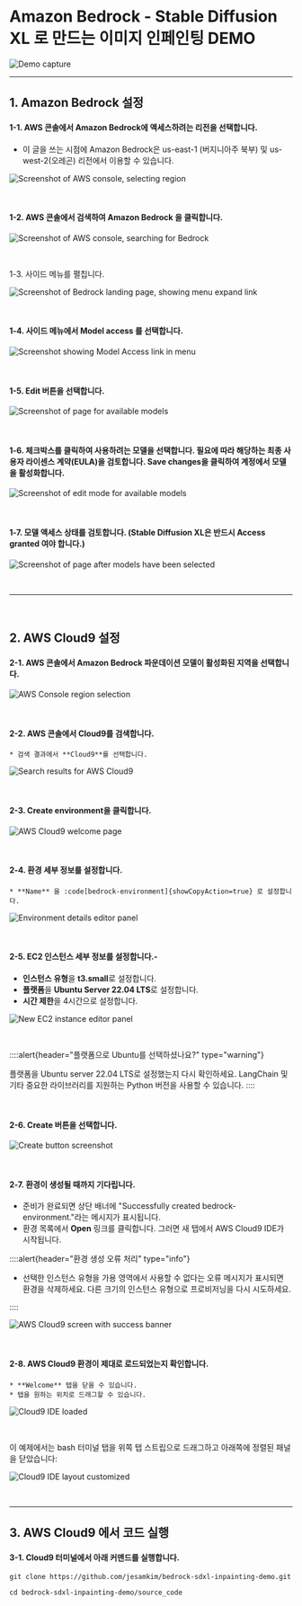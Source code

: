 # Amazon Bedrock - Stable Diffusion XL 로 만드는 이미지 인페인팅 DEMO

![Demo capture](/img/demo-capture1.png)

---

## 1. Amazon Bedrock 설정

#### 1-1. AWS 콘솔에서 Amazon Bedrock에 액세스하려는 리전을 선택합니다.

- 이 글을 쓰는 시점에 Amazon Bedrock은 us-east-1 (버지니아주 북부) 및 us-west-2(오레곤) 리전에서 이용할 수 있습니다.


![Screenshot of AWS console, selecting region](/img/bedrock-setup/region-selection.png)




&nbsp;

#### 1-2. AWS 콘솔에서 검색하여 **Amazon Bedrock** 을 클릭합니다.


![Screenshot of AWS console, searching for Bedrock](/img/bedrock-setup/bedrock-search.png)



&nbsp;

1-3. 사이드 메뉴를 펼칩니다.

![Screenshot of Bedrock landing page, showing menu expand link](/img/bedrock-setup/bedrock-menu-expand.png)


&nbsp;

#### 1-4. 사이드 메뉴에서 **Model access** 를 선택합니다.

![Screenshot showing Model Access link in menu](/img/bedrock-setup/model-access-link.png)



&nbsp;

#### 1-5. **Edit** 버튼을 선택합니다.


![Screenshot of page for available models](/img/bedrock-setup/model-access-view.png)



&nbsp;

#### 1-6. 체크박스를 클릭하여 사용하려는 모델을 선택합니다. 필요에 따라 해당하는 최종 사용자 라이센스 계약(EULA)을 검토합니다. **Save changes**을 클릭하여 계정에서 모델을 활성화합니다.

![Screenshot of edit mode for available models](/img/bedrock-setup/model-access-edit.png)



&nbsp;

#### 1-7. 모델 액세스 상태를 검토합니다. (Stable Diffusion XL은 반드시 Access granted 여야 합니다.)


![Screenshot of page after models have been selected](/img/bedrock-setup/model-access-complete.png)

&nbsp;



---

&nbsp;



## 2. AWS Cloud9 설정



#### 2-1. AWS 콘솔에서 Amazon Bedrock 파운데이션 모델이 활성화된 지역을 선택합니다.


![AWS Console region selection](/img/cloud9-setup/region-selection.png)

&nbsp;


#### 2-2. AWS 콘솔에서 **Cloud9**를 검색합니다.

    * 검색 결과에서 **Cloud9**를 선택합니다.

![Search results for AWS Cloud9](/img/cloud9-setup/search-cloud9.png)

&nbsp;


#### 2-3. **Create environment**을 클릭합니다.

![AWS Cloud9 welcome page](/img/cloud9-setup/cloud9-welcome.png)

&nbsp;


#### 2-4. 환경 세부 정보를 설정합니다.

	* **Name** 을 :code[bedrock-environment]{showCopyAction=true} 로 설정합니다.



![Environment details editor panel](/img/cloud9-setup/environment-details.png)

&nbsp;

#### 2-5.  EC2 인스턴스 세부 정보를 설정합니다.-
- **인스턴스 유형**을 **t3.small**로 설정합니다.
- **플랫폼**을 **Ubuntu Server 22.04 LTS**로 설정합니다.
- **시간 제한**을 4시간으로 설정합니다.

![New EC2 instance editor panel](/img/cloud9-setup/cloud9-ubuntu-instance.png)




&nbsp;


::::alert{header="플랫폼으로 Ubuntu를 선택하셨나요?" type="warning"}

플랫폼을 Ubuntu server 22.04 LTS로 설정했는지 다시 확인하세요. LangChain 및 기타 중요한 라이브러리를 지원하는 Python 버전을 사용할 수 있습니다. 
::::



&nbsp;

#### 2-6. **Create** 버튼을 선택합니다.

![Create button screenshot](/img/cloud9-setup/create-button.png)

&nbsp;

#### 2-7. 환경이 생성될 때까지 기다립니다.

- 준비가 완료되면 상단 배너에 "Successfully created bedrock-environment."라는 메시지가 표시됩니다.
- 환경 목록에서 **Open** 링크를 클릭합니다. 그러면 새 탭에서 AWS Cloud9 IDE가 시작됩니다.

::::alert{header="환경 생성 오류 처리" type="info"}

* 선택한 인스턴스 유형을 가용 영역에서 사용할 수 없다는 오류 메시지가 표시되면 환경을 삭제하세요. 다른 크기의 인스턴스 유형으로 프로비저닝을 다시 시도하세요.


::::


![AWS Cloud9 screen with success banner](/img/cloud9-setup/cloud9-ready.png)

&nbsp;

#### 2-8. AWS Cloud9 환경이 제대로 로드되었는지 확인합니다.
	* **Welcome** 탭을 닫을 수 있습니다.
	* 탭을 원하는 위치로 드래그할 수 있습니다.

![Cloud9 IDE loaded](/img/cloud9-setup/cloud9-ide.png)

&nbsp;

이 예제에서는 bash 터미널 탭을 위쪽 탭 스트립으로 드래그하고 아래쪽에 정렬된 패널을 닫았습니다:

![Cloud9 IDE layout customized](/img/cloud9-setup/cloud9-panels.png)

&nbsp;

---

## 3. AWS Cloud9 에서 코드 실행

#### 3-1. Cloud9 터미널에서 아래 커맨드를 실행합니다.
```
git clone https://github.com/jesamkim/bedrock-sdxl-inpainting-demo.git

cd bedrock-sdxl-inpainting-demo/source_code

```
